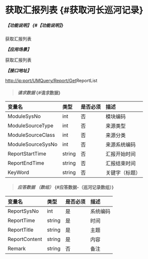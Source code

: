 # 获取汇报列表 {#获取河长巡河记录}

##### _【功能说明】_ {#【功能说明】}

获取汇报列表

_**【应用场景】**_

获取汇报列表

_**【接口地址】**_

[http://ip:port/UMQuery/Report/Get](http://ip:port/HMQuery/PatrolRiver/GetPatrolRivers)ReportList

> #### _请求数据_ {#请求数据}

| 变量名 | 类型 | 是否必须 | 描述 |
| :--- | :--- | :--- | :--- |
| ModuleSysNo | int | 否 | 模块编码 |
| ModuleSourceType | int | 否 | 来源类型 |
| ModuleSourceClass | int | 否 | 来源分类 |
| ModuleSourceSysNo | int | 否 | 来源系统编码 |
| ReportStartTime | string | 否 | 汇报开始时间 |
| ReportEndTime | string | 否 | 汇报结束时间 |
| KeyWord | string | 否 | 关键字（标题） |

> #### _应答数据 （数组）_ {#应答数据-（巡河记录数组）}

| 变量名 | 类型 | 是否必须 | 描述 |
| :--- | :--- | :--- | :--- |
| ReportSysNo | int | 是 | 系统编码 |
| ReportTime | string | 是 | 时间 |
| ReportTitle | string | 是 | 主题 |
| ReportContent | string | 是 | 内容 |
| Remark | string | 否 | 备注 |



